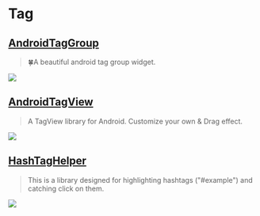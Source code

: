 Tag
==

[AndroidTagGroup](https://github.com/2dxgujun/AndroidTagGroup)
--
> 🍀A beautiful android tag group widget.

![](https://camo.githubusercontent.com/8adbb5c44c656151cb108ada6d1383e2c6af38b7/687474703a2f2f7777342e73696e61696d672e636e2f6c617267652f62636532646561396a7731657362736279397635666a323075303077386a78782e6a7067)

[AndroidTagView](https://github.com/whilu/AndroidTagView)
--
> A TagView library for Android. Customize your own & Drag effect.

![](https://github.com/whilu/AndroidTagView/raw/master/screenshots/androidtagview_record_1.gif)

[HashTagHelper](https://github.com/danylovolokh/HashTagHelper)
--
> This is a library designed for highlighting hashtags ("#example") and catching click on them.

![](https://cloud.githubusercontent.com/assets/2686355/11998408/e6aa1f62-aaa6-11e5-911a-c598b6853862.gif)
